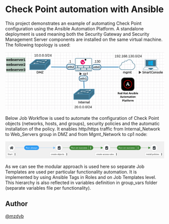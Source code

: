 # Check Point automation with Ansible

This project demonstrates an example of automating Check Point configuration using the Ansible Automation Platform. A standalone deployment is used meaning both the Security Gateway and Security Management Server components are installed on the same virtual machine. The following topology is used:

![Check Point lab](files/checkpoint_lab.png)


Below Job Workflow is used to automate the configuration of Check Point objects (networks, hosts, and groups), security policies and the automatic installation of the policy. It enables http/https traffic from Internal_Network to Web_Servers group in DMZ and from Mgmt_Network to cp1 node:

![Job Workflow](files/checkpoint_workflow_template.png)

As we can see the modular approach is used here so separate Job Templates are used per particular functionality automation. It is implemented by using Ansible Tags in Roles and on Job Templates level. This hierarchy is also reflected in variables definition in group_vars folder (separate variables file per functionality).  
  
## Author

[@mzdyb](https://www.linkedin.com/in/michal-zdyb-9aa4046/)
